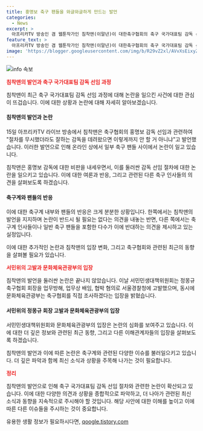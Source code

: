 ```yaml
---
title: 홍명보 축구 팬들을 와글와글하게 만드는 발언
categories:
  - News
excerpt: >
  아프리카TV 방송인 겸 웹툰작가인 침착맨(이말년)이 대한축구협회의 축구 국가대표팀 감독 선임 과정에 대한 일부 비판을 했다. 그는 그냥 홍명보가 싫은 것 아니냐고 발언해 논란이 된 가운데, 일부 축구 팬들의 비판을 받았다. 이에 대한 반응은 엇갈렸으며, 침착맨은 논란이 계속되자 죄송하다. 축구 이야기 안 하겠다고 밝혔다. 같은 날에는 시민단체가 축구협회 회장을 고발하고, 문화체육관광부는 축구협회를 직접 조사하겠다는 입장을 밝혔다.
feature_text: >
  아프리카TV 방송인 겸 웹툰작가인 침착맨(이말년)이 대한축구협회의 축구 국가대표팀 감독 선임 과정에 대한 일부 비판을 했다. 그는 그냥 홍명보가 싫은 것 아니냐고 발언해 논란이 된 가운데, 일부 축구 팬들의 비판을 받았다. 이에 대한 반응은 엇갈렸으며, 침착맨은 논란이 계속되자 죄송하다. 축구 이야기 안 하겠다고 밝혔다. 같은 날에는 시민단체가 축구협회 회장을 고발하고, 문화체육관광부는 축구협회를 직접 조사하겠다는 입장을 밝혔다.
image: 'https://blogger.googleusercontent.com/img/b/R29vZ2xl/AVvXsEixyZcFfHzMRdzZMjFBmAUKJYCLCGyLL1o632UiGVXcaFdKo_bkvkuCioo0uUKlGfBVcT3P84aROyZIXSBEx3Aw5nCQ3pTgDom1WDC4m8eifvWiAmWEEVb4x6G_l8C0QH225ldMjyaFvpxGEBGNO37VmDTDMHGhJPq73UglMfDca1-0aw/s1600/blogspot.png'
---
```


<p><img src="https://blogger.googleusercontent.com/img/b/R29vZ2xl/AVvXsEixyZcFfHzMRdzZMjFBmAUKJYCLCGyLL1o632UiGVXcaFdKo_bkvkuCioo0uUKlGfBVcT3P84aROyZIXSBEx3Aw5nCQ3pTgDom1WDC4m8eifvWiAmWEEVb4x6G_l8C0QH225ldMjyaFvpxGEBGNO37VmDTDMHGhJPq73UglMfDca1-0aw/s1600/blogspot.png" alt="info 속보" /></p>

<p><b><span style="color: #ee2323;">침착맨의 발언과 축구 국가대표팀 감독 선임 과정</span></b></p>

<p>침착맨이 최근 축구 국가대표팀 감독 선임 과정에 대해 논란을 일으킨 사건에 대한 관심이 뜨겁습니다. 이에 대한 상황과 논란에 대해 자세히 알아보겠습니다.</p>

<h4>침착맨의 발언과 논란</h4>

<p>15일 아프리카TV 라이브 방송에서 침착맨은 축구협회의 홍명보 감독 선임과 관련하여 "절차를 무시했더라도 잘하는 감독을 데려왔으면 이렇게까지 안 할 거 아니냐"고 발언했습니다. 이러한 발언으로 인해 온라인 상에서 일부 축구 팬들 사이에서 논란이 일고 있습니다.</p>

<p>침착맨은 홍명보 감독에 대한 비판을 내세우면서, 이를 둘러싼 감독 선임 절차에 대한 논란을 일으키고 있습니다. 이에 대한 여론과 반응, 그리고 관련된 다른 축구 인사들의 의견을 살펴보도록 하겠습니다.</p>

<h4>축구계와 팬들의 반응</h4>

<p>이에 대한 축구계 내부와 팬들의 반응은 크게 분분한 상황입니다. 한쪽에서는 침착맨의 발언을 지지하며 논란이 반드시 될 필요는 없다는 의견을 내놓는 반면, 다른 쪽에서는 축구계 인사들이나 일반 축구 팬들을 포함한 다수가 이에 반대하는 의견을 제시하고 있는 실정입니다.</p>

<p>이에 대한 추가적인 논란과 침착맨의 입장 변화, 그리고 축구협회와 관련된 최근의 동향을 살펴볼 필요가 있습니다. </p>

<p data-ke-size="size16"></p>

<p><b><span style="color: #ee2323;">서민위의 고발과 문화체육관광부의 입장</span></b></p>

<p>침착맨의 발언을 둘러싼 논란은 끝나지 않았습니다. 이날 서민민생대책위원회는 정몽규 축구협회 회장을 업무방해, 업무상 배임, 협박 혐의로 서울경찰청에 고발했으며, 동시에 문화체육관광부는 축구협회를 직접 조사하겠다는 입장을 밝혔습니다.</p>

<h4>서민위의 정몽규 회장 고발과 문화체육관광부의 입장</h4>

<p>서민민생대책위원회와 문화체육관광부의 입장은 논란의 심화를 보여주고 있습니다. 이에 대한 더 깊은 정보와 관련된 최근 동향, 그리고 다른 이해관계자들의 입장을 살펴보도록 하겠습니다.</p>

<p>침착맨의 발언과 이에 따른 논란은 축구계와 관련된 다양한 이슈를 불러일으키고 있습니다. 더 깊은 파악과 함께 최신 소식과 상황을 주목해 나가는 것이 필요합니다.</p>

<p data-ke-size="size16"></p>

<p><b><span style="color: #ee2323;">정리</span></b></p>

<p>침착맨의 발언으로 인해 축구 국가대표팀 감독 선임 절차와 관련한 논란이 확산되고 있습니다. 이에 대한 다양한 의견과 상황을 종합적으로 파악하고, 더 나아가 관련된 최신 소식과 동향을 지속적으로 주시해야 할 것입니다. 해당 사안에 대한 이해를 높이고 이에 따른 다른 이슈들을 주시하는 것이 중요합니다.</p>
유용한 생활 정보가 필요하시다면, <a href="https://qoogle.tistory.com" rel="dofollow">qoogle.tistory.com</a>


